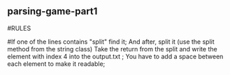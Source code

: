 ## parsing-game-part1

#RULES

#If one of the lines contains "split" find it;
And after, split it (use the split method from the string class)
Take the return from the split and write the element with index 4 into the output.txt ;
You have to add a space between each element to make it readable;
